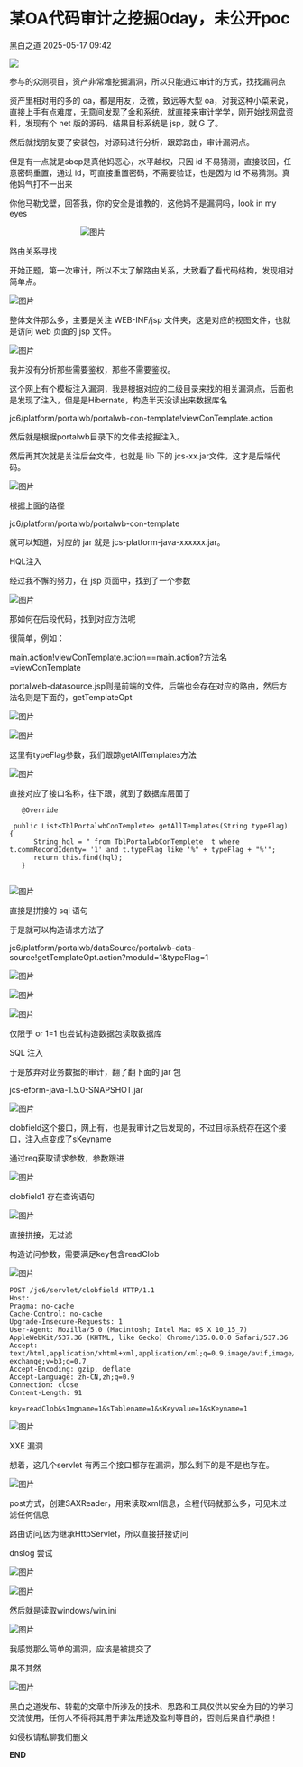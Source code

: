 #  某OA代码审计之挖掘0day，未公开poc   
 黑白之道   2025-05-17 09:42  
  
![](https://mmbiz.qpic.cn/mmbiz_gif/3xxicXNlTXLicwgPqvK8QgwnCr09iaSllrsXJLMkThiaHibEntZKkJiaicEd4ibWQxyn3gtAWbyGqtHVb0qqsHFC9jW3oQ/640?wx_fmt=gif "")  
  
参与的众测项目，资产非常难挖掘漏洞，所以只能通过审计的方式，找找漏洞点  
  
资产里相对用的多的 oa，都是用友，泛微，致远等大型 oa，对我这种小菜来说，直接上手有点难度，无意间发现了金和系统，就直接来审计学学，刚开始找网盘资料，发现有个 net 版的源码，结果目标系统是 jsp，就 G 了。  
  
然后就找朋友要了安装包，对源码进行分析，跟踪路由，审计漏洞点。  
  
但是有一点就是sbcp是真他妈恶心，水平越权，只因 id 不易猜测，直接驳回，任意密码重置，通过 id，可直接重置密码，不需要验证，也是因为 id 不易猜测。真他妈气打不一出来  
  
你他马勒戈壁，回答我，你的安全是谁教的，这他妈不是漏洞吗，look in my eyes  
  
                                ![图片](https://mmbiz.qpic.cn/sz_mmbiz_png/BAby4Fk1HQaHNMcUhPPqY7T6OdSeg5aw7Igiay2ianjQSSKxvamVibNicM1f6q2VhLC9NqeX9GCPv0fFUfxiarpKxYA/640?wx_fmt=png&wxfrom=13&tp=wxpic "")  
  
  
  
路由关系寻找  
  
开始正题，第一次审计，所以不太了解路由关系，大致看了看代码结构，发现相对简单点。  
  
![图片](https://mmbiz.qpic.cn/sz_mmbiz_png/BAby4Fk1HQaHNMcUhPPqY7T6OdSeg5awvuxeekRogprYYaEIev3YJWn4BpeqRXOgsfQSlEiaibnMF2jMVpaIMRwA/640?wx_fmt=png&wxfrom=13&tp=wxpic "")  
  
  
整体文件那么多，主要是关注 WEB-INF/jsp 文件夹，这是对应的视图文件，也就是访问 web 页面的 jsp 文件。  
  
![图片](https://mmbiz.qpic.cn/sz_mmbiz_png/BAby4Fk1HQaHNMcUhPPqY7T6OdSeg5awg8vzOcUt8K7KP7awSibX1zp7M3GwHtflPh8Pj1a85XFX8Uia30LdxUVg/640?wx_fmt=png&tp=wxpic&wxfrom=5&wx_lazy=1 "")  
  
  
我并没有分析那些需要鉴权，那些不需要鉴权。  
  
这个网上有个模板注入漏洞，我是根据对应的二级目录来找的相关漏洞点，后面也是发现了注入，但是是Hibernate，构造半天没读出来数据库名  
  
jc6/platform/portalwb/portalwb-con-template!viewConTemplate.action  
  
然后就是根据portalwb目录下的文件去挖掘注入。  
  
然后再其次就是关注后台文件，也就是 lib 下的 jcs-xx.jar文件，这才是后端代码。  
  
![图片](https://mmbiz.qpic.cn/sz_mmbiz_png/BAby4Fk1HQaHNMcUhPPqY7T6OdSeg5awCISk45HV4abSOQj6eGkiaNV0HFuqPEzicHYVawOcDCLicicLYyCZibtQ0fA/640?wx_fmt=png&tp=wxpic&wxfrom=5&wx_lazy=1 "")  
  
  
根据上面的路径  
  
jc6/platform/portalwb/portalwb-con-template  
  
就可以知道，对应的 jar 就是 jcs-platform-java-xxxxxx.jar。  
  
  
HQL注入  
  
经过我不懈的努力，在 jsp 页面中，找到了一个参数  
  
![图片](https://mmbiz.qpic.cn/sz_mmbiz_png/BAby4Fk1HQaHNMcUhPPqY7T6OdSeg5awMbvcqicRIOYB0V5yJd4QUhzMUch9CN9KMk9Wialj93dwmcktVPAibot1A/640?wx_fmt=png&tp=wxpic&wxfrom=5&wx_lazy=1 "")  
  
  
那如何在后段代码，找到对应方法呢  
  
很简单，例如：  
  
main.action!viewConTemplate.action==main.action?方法名=viewConTemplate  
  
portalweb-datasource.jsp则是前端的文件，后端也会存在对应的路由，然后方法名则是下面的，getTemplateOpt  
  
![图片](https://mmbiz.qpic.cn/sz_mmbiz_png/BAby4Fk1HQaHNMcUhPPqY7T6OdSeg5awLpSNaibWkNIk02OdfLHAfIKWVKID8S5n05X92gUMOHV6icRWuTn0Q7vw/640?wx_fmt=png&tp=wxpic&wxfrom=5&wx_lazy=1 "")  
  
  
![图片](https://mmbiz.qpic.cn/sz_mmbiz_png/BAby4Fk1HQaHNMcUhPPqY7T6OdSeg5aw1rra74SB83liapqpnUUSHRXfEdmJVQy5ho3VsSzEzxgR2fU2TpSAQ8Q/640?wx_fmt=png&tp=wxpic&wxfrom=5&wx_lazy=1 "")  
  
  
这里有typeFlag参数，我们跟踪getAllTemplates方法  
  
![图片](https://mmbiz.qpic.cn/sz_mmbiz_png/BAby4Fk1HQaHNMcUhPPqY7T6OdSeg5aw6tT573bGrTibSz9tBCx7VPq6sGYElbdoF6PLQ5qCpDxPSGfY9RDddeg/640?wx_fmt=png&tp=wxpic&wxfrom=5&wx_lazy=1 "")  
  
  
直接对应了接口名称，往下跟，就到了数据库层面了  
```
   @Override
   public List<TblPortalwbConTemplete> getAllTemplates(String typeFlag) {
      String hql = " from TblPortalwbConTemplete  t where   t.commRecordIdenty= '1' and t.typeFlag like '%" + typeFlag + "%'";
      return this.find(hql);
   }


```  
  
  
![图片](https://mmbiz.qpic.cn/sz_mmbiz_png/BAby4Fk1HQaHNMcUhPPqY7T6OdSeg5awClVkJGh4QC8Go6xkrYbK3EbQPLf1dFJl5euNmm40tWAyzwnd98EsAg/640?wx_fmt=png&tp=wxpic&wxfrom=5&wx_lazy=1 "")  
  
  
直接是拼接的 sql 语句  
  
于是就可以构造请求方法了  
  
jc6/platform/portalwb/dataSource/portalwb-data-source!getTemplateOpt.action?moduId=1&typeFlag=1  
  
![图片](https://mmbiz.qpic.cn/sz_mmbiz_png/BAby4Fk1HQaHNMcUhPPqY7T6OdSeg5awpUNWuDbM0RktibNwWibB2PycSWJ4S4goCJzHhb9UGWG9uicOxpfb0flZQ/640?wx_fmt=png&tp=wxpic&wxfrom=5&wx_lazy=1 "")  
  
  
![图片](https://mmbiz.qpic.cn/sz_mmbiz_png/BAby4Fk1HQaHNMcUhPPqY7T6OdSeg5awVMzxTETvJDRA6hQkcjAm0JC0eRkl84XS1zfkB1lrLN8JYmibbrUuIqQ/640?wx_fmt=png&tp=wxpic&wxfrom=5&wx_lazy=1 "")  
  
  
![图片](https://mmbiz.qpic.cn/sz_mmbiz_png/BAby4Fk1HQaHNMcUhPPqY7T6OdSeg5aw8URoAMCItKpaUwed6M9qLJibiar0sPN87iaDkr12RuQLlKkFUVbGtBDzA/640?wx_fmt=png&tp=wxpic&wxfrom=5&wx_lazy=1 "")  
  
  
仅限于 or 1=1 也尝试构造数据包读取数据库  
  
  
SQL 注入  
  
于是放弃对业务数据的审计，翻了翻下面的 jar 包  
  
jcs-eform-java-1.5.0-SNAPSHOT.jar  
  
![图片](https://mmbiz.qpic.cn/sz_mmbiz_png/BAby4Fk1HQaHNMcUhPPqY7T6OdSeg5aw4qxdcTnhHsEYGVdXkib6A7s2fPhKfEZgBU82JNq6yRic5SAgXpZf4j2g/640?wx_fmt=png&tp=wxpic&wxfrom=5&wx_lazy=1 "")  
  
  
clobfield这个接口，网上有，也是我审计之后发现的，不过目标系统存在这个接口，注入点变成了sKeyname  
  
通过req获取请求参数，参数跟进  
  
![图片](https://mmbiz.qpic.cn/sz_mmbiz_png/BAby4Fk1HQaHNMcUhPPqY7T6OdSeg5awVFD7XA3pdY9oxsbmdNhBgAlSBY1otFx7nXiaicMkXLEZn3R2ibjRlv65w/640?wx_fmt=png&tp=wxpic&wxfrom=5&wx_lazy=1 "")  
  
  
clobfield1 存在查询语句  
  
![图片](https://mmbiz.qpic.cn/sz_mmbiz_png/BAby4Fk1HQaHNMcUhPPqY7T6OdSeg5awLTvCQSxolJoIDw14Qze5DZWQZD53KUTJaem5Yv9BISQk2bSxfuCVgg/640?wx_fmt=png&tp=wxpic&wxfrom=5&wx_lazy=1 "")  
  
  
直接拼接，无过滤  
  
构造访问参数，需要满足key包含readClob  
  
![图片](https://mmbiz.qpic.cn/sz_mmbiz_png/BAby4Fk1HQaHNMcUhPPqY7T6OdSeg5aw4tx0LoDTXp5TT0rCOo07y0QI6hufw6Gl0bde9ExNFq1xJDK3CnRJRg/640?wx_fmt=png&tp=wxpic&wxfrom=5&wx_lazy=1 "")  
  
```
POST /jc6/servlet/clobfield HTTP/1.1
Host: 
Pragma: no-cache
Cache-Control: no-cache
Upgrade-Insecure-Requests: 1
User-Agent: Mozilla/5.0 (Macintosh; Intel Mac OS X 10_15_7) AppleWebKit/537.36 (KHTML, like Gecko) Chrome/135.0.0.0 Safari/537.36
Accept: text/html,application/xhtml+xml,application/xml;q=0.9,image/avif,image/webp,image/apng,*/*;q=0.8,application/signed-exchange;v=b3;q=0.7
Accept-Encoding: gzip, deflate
Accept-Language: zh-CN,zh;q=0.9
Connection: close
Content-Length: 91

key=readClob&sImgname=1&sTablename=1&sKeyvalue=1&sKeyname=1
```  
  
  
![图片](https://mmbiz.qpic.cn/sz_mmbiz_png/BAby4Fk1HQaHNMcUhPPqY7T6OdSeg5awsuApNEW0tfkZemATNTJBPk4xjkxnmb6GNBXlmmaLZxmeHR4WXlHBCw/640?wx_fmt=png&tp=wxpic&wxfrom=5&wx_lazy=1 "")  
  
  
  
XXE 漏洞  
  
想着，这几个servlet 有两三个接口都存在漏洞，那么剩下的是不是也存在。  
  
![图片](https://mmbiz.qpic.cn/sz_mmbiz_png/BAby4Fk1HQaHNMcUhPPqY7T6OdSeg5awicvGwvp3FWFBXc9GJtNUlxuF3cAzjkmxhvcXjkBX9PdxQ9VDooUyc2w/640?wx_fmt=png&tp=wxpic&wxfrom=5&wx_lazy=1 "")  
  
  
post方式，创建SAXReader，用来读取xml信息，全程代码就那么多，可见未过滤任何信息  
  
路由访问,因为继承HttpServlet，所以直接拼接访问  
  
dnslog 尝试  
  
![图片](https://mmbiz.qpic.cn/sz_mmbiz_png/BAby4Fk1HQaHNMcUhPPqY7T6OdSeg5awKoPfXtbDem6pXAuw0UNSmYsjsZLBDcJWkiadXG2foU9uaticpvL3YAYA/640?wx_fmt=png&tp=wxpic&wxfrom=5&wx_lazy=1 "")  
  
  
![图片](https://mmbiz.qpic.cn/sz_mmbiz_png/BAby4Fk1HQaHNMcUhPPqY7T6OdSeg5awwaDR6C1qO5t3cHWZI8pr5JPLiajHydSq13W7sDHUVOCHmhHygibK83TA/640?wx_fmt=png&tp=wxpic&wxfrom=5&wx_lazy=1 "")  
  
  
然后就是读取windows/win.ini  
  
![图片](https://mmbiz.qpic.cn/sz_mmbiz_png/BAby4Fk1HQaHNMcUhPPqY7T6OdSeg5awU16XWU3FqhKdGtf94AN8rfbGcq2lGpqrgZkq4D8L1qbNXtZe3hqiaBw/640?wx_fmt=png&tp=wxpic&wxfrom=5&wx_lazy=1 "")  
  
  
我感觉那么简单的漏洞，应该是被提交了  
  
果不其然  
  
![图片](https://mmbiz.qpic.cn/sz_mmbiz_png/BAby4Fk1HQaHNMcUhPPqY7T6OdSeg5awcOPbvYLmfbLRpJpPRMHnjFR5LZrtxqWfiad0bnxsTolWqNVJEZLQ9Sg/640?wx_fmt=png&tp=wxpic&wxfrom=5&wx_lazy=1 "")  
  
  
黑白之道发布、转载的文章中所涉及的技术、思路和工具仅供以安全为目的的学习交流使用，任何人不得将其用于非法用途及盈利等目的，否则后果自行承担！  
  
如侵权请私聊我们删文  
  
  
**END**  
  
  
